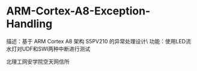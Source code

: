 # ARM-Cortex-A8-Exception-Handling
描述：基于 ARM Cortex A8 架构 S5PV210 的异常处理设计\\
功能：使用LED流水灯对UDF和SWI两种中断进行测试

北理工网安学院空天网信所
